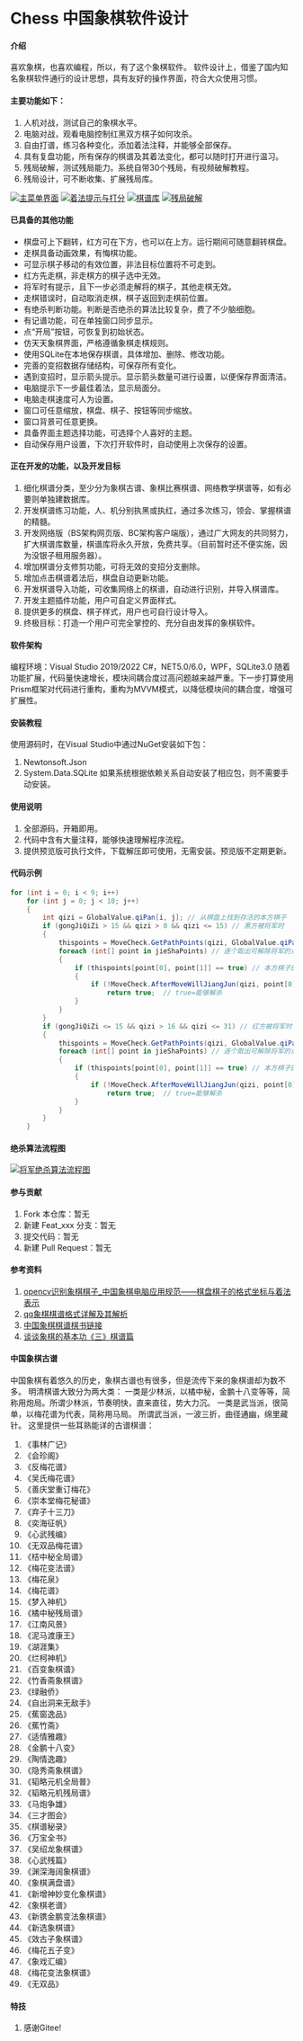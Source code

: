 # Chess 中国象棋软件设计

#### 介绍
喜欢象棋，也喜欢编程，所以，有了这个象棋软件。
软件设计上，借鉴了国内知名象棋软件通行的设计思想，具有友好的操作界面，符合大众使用习惯。

#### 主要功能如下：
1. 人机对战，测试自己的象棋水平。
2. 电脑对战，观看电脑控制红黑双方棋子如何攻杀。
3. 自由打谱，练习各种变化，添加着法注释，并能够全部保存。
4. 具有复盘功能，所有保存的棋谱及其着法变化，都可以随时打开进行温习。
5. 残局破解，测试残局能力。系统自带30个残局，有视频破解教程。
6. 残局设计，可不断收集、扩展残局库。

[![主菜单界面](https://gitee.com/cygsd/Chess/raw/Chess/ReadmePic/%E4%B8%BB%E8%8F%9C%E5%8D%95.png)](https://gitee.com/cygsd/Chess/raw/Chess/ReadmePic/%E4%B8%BB%E8%8F%9C%E5%8D%95.png)
[![着法提示与打分](https://gitee.com/cygsd/Chess/raw/Chess/ReadmePic/%E4%BA%BA%E6%9C%BA%E5%AF%B9%E6%88%98.png)](https://gitee.com/cygsd/Chess/raw/Chess/ReadmePic/%E4%BA%BA%E6%9C%BA%E5%AF%B9%E6%88%98.png)
[![棋谱库](https://gitee.com/cygsd/Chess/raw/Chess/ReadmePic/%E6%A3%8B%E8%B0%B1%E6%95%B0%E6%8D%AE%E5%BA%93.png)](https://gitee.com/cygsd/Chess/raw/Chess/ReadmePic/%E6%A3%8B%E8%B0%B1%E6%95%B0%E6%8D%AE%E5%BA%93.png)
[![残局破解](https://gitee.com/cygsd/Chess/raw/Chess/ReadmePic/%E6%AE%8B%E5%B1%80%E7%A0%B4%E8%A7%A3.png)](https://gitee.com/cygsd/Chess/raw/Chess/ReadmePic/%E6%AE%8B%E5%B1%80%E7%A0%B4%E8%A7%A3.png)
#### 已具备的其他功能
* 棋盘可上下翻转，红方可在下方，也可以在上方。运行期间可随意翻转棋盘。
* 走棋具备动画效果，有悔棋功能。
* 可显示棋子移动的有效位置，非法目标位置将不可走到。
* 红方先走棋，非走棋方的棋子选中无效。
* 将军时有提示，且下一步必须走解将的棋子，其他走棋无效。
* 走棋错误时，自动取消走棋，棋子返回到走棋前位置。
* 有绝杀判断功能。判断是否绝杀的算法比较复杂，费了不少脑细胞。
* 有记谱功能，可在单独窗口同步显示。
* 点“开局”按钮，可恢复到初始状态。
* 仿天天象棋界面，严格遵循象棋走棋规则。
* 使用SQLite在本地保存棋谱，具体增加、删除、修改功能。
* 完善的变招数据存储结构，可保存所有变化。
* 遇到变招时，显示箭头提示。显示箭头数量可进行设置，以便保存界面清洁。
* 电脑提示下一步最佳着法，显示局面分。
* 电脑走棋速度可人为设置。
* 窗口可任意缩放，棋盘、棋子、按钮等同步缩放。
* 窗口背景可任意更换。
* 具备界面主题选择功能，可选择个人喜好的主题。
* 自动保存用户设置，下次打开软件时，自动使用上次保存的设置。

#### 正在开发的功能，以及开发目标

1. 细化棋谱分类，至少分为象棋古谱、象棋比赛棋谱、网络教学棋谱等，如有必要则单独建数据库。
2. 开发棋谱练习功能，人、机分别执黑或执红，通过多次练习，领会、掌握棋谱的精髓。
3. 开发网络版（BS架构网页版、BC架构客户端版），通过广大网友的共同努力，扩大棋谱库数量，棋谱库将永久开放，免费共享。（目前暂时还不便实施，因为没银子租用服务器）。
4. 增加棋谱分支修剪功能，可将无效的变招分支删除。
5. 增加点击棋谱着法后，棋盘自动更新功能。
6. 开发棋谱导入功能，可收集网络上的棋谱，自动进行识别，并导入棋谱库。
7. 开发主题插件功能，用户可自定义界面样式。
8. 提供更多的棋盘、棋子样式，用户也可自行设计导入。
9. 终极目标：打造一个用户可完全掌控的、充分自由发挥的象棋软件。

#### 软件架构

编程环境：Visual Studio 2019/2022
C#，NET5.0/6.0，WPF，SQLite3.0
随着功能扩展，代码量快速增长，模块间耦合度过高问题越来越严重。下一步打算使用Prism框架对代码进行重构，重构为MVVM模式，以降低模块间的耦合度，增强可扩展性。

#### 安装教程

使用源码时，在Visual Studio中通过NuGet安装如下包：
1.  Newtonsoft.Json
2.  System.Data.SQLite
如果系统根据依赖关系自动安装了相应包，则不需要手动安装。


#### 使用说明

1.  全部源码，开箱即用。
2.  代码中含有大量注释，能够快速理解程序流程。
3.  提供预览版可执行文件，下载解压即可使用，无需安装。预览版不定期更新。

#### 代码示例

``` c#
for (int i = 0; i < 9; i++)
    for (int j = 0; j < 10; j++)
    {
        int qizi = GlobalValue.qiPan[i, j]; // 从棋盘上找到存活的本方棋子
        if (gongJiQiZi > 15 && qizi > 0 && qizi <= 15) // 黑方被将军时
        {
            thispoints = MoveCheck.GetPathPoints(qizi, GlobalValue.qiPan); // 获得本方棋子的可移动路径
            foreach (int[] point in jieShaPoints) // 逐个取出可解除将军的点位坐标
            {
                if (thispoints[point[0], point[1]] == true) // 本方棋子的可移动路径是否包含解除攻击点
                {
                    if (!MoveCheck.AfterMoveWillJiangJun(qizi, point[0], point[1], GlobalValue.qiPan))
                        return true;  // true=能够解杀
                }
            }
        }
        if (gongJiQiZi <= 15 && qizi > 16 && qizi <= 31) // 红方被将军时
        {
            thispoints = MoveCheck.GetPathPoints(qizi, GlobalValue.qiPan); // 获得本方棋子的可移动路径
            foreach (int[] point in jieShaPoints) // 逐个取出可解除将军的点位坐标
            {
                if (thispoints[point[0], point[1]] == true) // 本方棋子的可移动路径是否包含解除攻击点
                {
                    if (!MoveCheck.AfterMoveWillJiangJun(qizi, point[0], point[1], GlobalValue.qiPan))
                        return true;  // true=能够解杀
                }
            }
        }
    }
```


#### 绝杀算法流程图
[![将军绝杀算法流程图](https://gitee.com/cygsd/Chess/raw/Chess/ReadmePic/%E8%B1%A1%E6%A3%8B%E7%BB%9D%E6%9D%80%E6%B5%81%E7%A8%8B%E5%9B%BE.png)](https://gitee.com/cygsd/Chess/raw/Chess/ReadmePic/%E8%B1%A1%E6%A3%8B%E7%BB%9D%E6%9D%80%E6%B5%81%E7%A8%8B%E5%9B%BE.png)

#### 参与贡献

1.  Fork 本仓库：暂无
2.  新建 Feat_xxx 分支：暂无
3.  提交代码：暂无
4.  新建 Pull Request：暂无

#### 参考资料

1.  [opencv识别象棋棋子_中国象棋电脑应用规范——棋盘棋子的格式坐标与着法表示](https://blog.csdn.net/weixin_28681719/article/details/113090094?utm_medium=distribute.pc_relevant.none-task-blog-2~default~baidujs_title~default-4-113090094-blog-87528438.pc_relevant_paycolumn_v3&spm=1001.2101.3001.4242.3&utm_relevant_index=6)
2.  [qq象棋棋谱格式详解及其解析](https://blog.csdn.net/qq_43668159/article/details/87528438)
3.  [中国象棋棋谱棋书链接](https://blog.csdn.net/hbuxiaofei/article/details/50686325?utm_medium=distribute.pc_relevant.none-task-blog-2~default~baidujs_title~default-0-50686325-blog-87528438.pc_relevant_paycolumn_v3&spm=1001.2101.3001.4242.1&utm_relevant_index=2)
4.  [谈谈象棋的基本功《三》棋谱篇](https://blog.csdn.net/l970090853/article/details/89036756?spm=1001.2101.3001.6650.3&utm_medium=distribute.pc_relevant.none-task-blog-2%7Edefault%7ECTRLIST%7ERate-3-89036756-blog-87528438.pc_relevant_paycolumn_v3&depth_1-utm_source=distribute.pc_relevant.none-task-blog-2%7Edefault%7ECTRLIST%7ERate-3-89036756-blog-87528438.pc_relevant_paycolumn_v3&utm_relevant_index=5)

#### 中国象棋古谱

中国象棋有着悠久的历史，象棋古谱也有很多，但是流传下来的象棋谱却为数不多。
明清棋谱大致分为两大类：
一类是少林派，以橘中秘，金鹏十八变等等，简称用炮局。所谓少林派，节奏明快，直来直往，势大力沉。
一类是武当派，很简单，以梅花谱为代表，简称用马局。 所谓武当派，一波三折，曲径通幽，绵里藏针。
这里提供一些耳熟能详的古谱棋谱：
1. 《事林广记》
2. 《会珍阁》
3. 《反梅花谱》
4. 《吴氏梅花谱》
5. 《善庆堂重订梅花》
6. 《崇本堂梅花秘谱》
7. 《弃子十三刀》
8. 《奕海征帆》
9. 《心武残编》
10. 《无双品梅花谱》
11. 《桔中秘全局谱》
12. 《梅花变法谱》
13. 《梅花泉》
14. 《梅花谱》
15. 《梦入神机》
16. 《橘中秘残局谱》
17. 《江南风景》
18. 《泥马渡康王》
19. 《湖涯集》
20. 《烂柯神机》
21. 《百变象棋谱》
22. 《竹香斋象棋谱》
23. 《绿融侨》
24. 《自出洞来无敌手》
25. 《蕉窗逸品》
26. 《蕉竹斋》
27. 《适情雅趣》
28. 《金鹏十八变》
29. 《陶情逸趣》
30. 《隐秀斋象棋谱》
31. 《韬略元机全局普》
32. 《韬略元机残局谱》
33. 《马炮争雄》
34. 《三才图会》
35. 《棋谱秘录》
36. 《万宝全书》
37. 《吴绍龙象棋谱》
38. 《心武残篇》
39. 《渊深海阔象棋谱》
40. 《象棋满盘谱》
41. 《新增神妙变化象棋谱》
42. 《象棋老谱》
43. 《新镌金鹏变法象棋谱》
44. 《新选象棋谱》
45. 《效古子象棋谱》
46. 《梅花五子变》
47. 《象戏汇编》
48. 《梅花变法象棋谱》
49. 《无双品》
#### 特技

1.  感谢Gitee!

